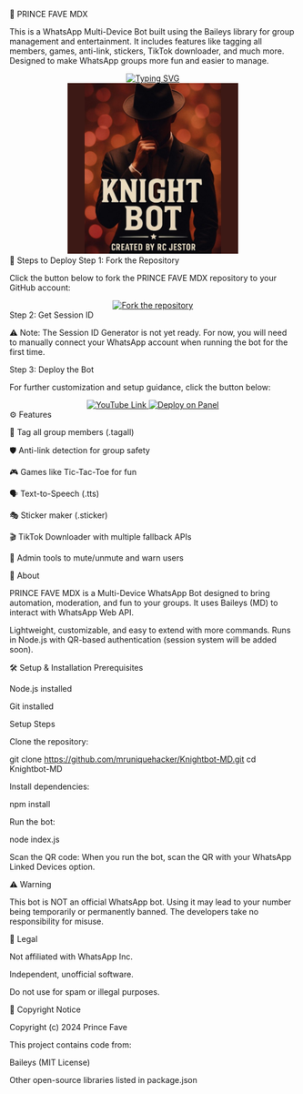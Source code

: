 🤖 PRINCE FAVE MDX

This is a WhatsApp Multi-Device Bot built using the Baileys library for group management and entertainment.
It includes features like tagging all members, games, anti-link, stickers, TikTok downloader, and much more.
Designed to make WhatsApp groups more fun and easier to manage.

<div align="center"> <a href="https://git.io/typing-svg"> <img src="https://readme-typing-svg.demolab.com?font=Ribeye&size=50&pause=1000&color=33ff00&center=true&width=910&height=100&lines=PRINCE+FAVE+MDX;Multi+Device+Whatsapp+Bot;Coded+By+Prince+Fave" alt="Typing SVG" /> </a> </div> <div align="center"> <img src="https://github.com/mruniquehacker/Knightbot-MD/blob/main/assets/bot_image.jpg" alt="Prince Fave MDX" height="300"> </div>
🚀 Steps to Deploy
Step 1: Fork the Repository

Click the button below to fork the PRINCE FAVE MDX repository to your GitHub account:

<div align="center"> <a href="https://github.com/mruniquehacker/Knightbot-MD/fork"> <img src="https://img.shields.io/badge/Fork-Repository-blue?style=for-the-badge" alt="Fork the repository"/> </a> </div>
Step 2: Get Session ID

⚠️ Note: The Session ID Generator is not yet ready.
For now, you will need to manually connect your WhatsApp account when running the bot for the first time.

Step 3: Deploy the Bot

For further customization and setup guidance, click the button below:

<div align="center"> <a href="https://youtu.be/-oz_u1iMgf8"> <img src="https://img.shields.io/badge/Deploy Tutorial-dc3545?style=for-the-badge&logo=youtube" alt="YouTube Link"/> </a> <a href="https://bot-hosting.net/?aff=1068419752923508776"> <img src="https://img.shields.io/badge/Deploy on Panel-28a745?style=for-the-badge" alt="Deploy on Panel"/> </a> </div>
⚙️ Features

🚀 Tag all group members (.tagall)

🛡️ Anti-link detection for group safety

🎮 Games like Tic-Tac-Toe for fun

🗣️ Text-to-Speech (.tts)

🎭 Sticker maker (.sticker)

🎬 TikTok Downloader with multiple fallback APIs

🔧 Admin tools to mute/unmute and warn users

📖 About

PRINCE FAVE MDX is a Multi-Device WhatsApp Bot designed to bring automation, moderation, and fun to your groups.
It uses Baileys (MD) to interact with WhatsApp Web API.

Lightweight, customizable, and easy to extend with more commands.
Runs in Node.js with QR-based authentication (session system will be added soon).

🛠️ Setup & Installation
Prerequisites

Node.js installed

Git installed

Setup Steps

Clone the repository:

git clone https://github.com/mruniquehacker/Knightbot-MD.git
cd Knightbot-MD


Install dependencies:

npm install


Run the bot:

node index.js


Scan the QR code:
When you run the bot, scan the QR with your WhatsApp Linked Devices option.

⚠️ Warning

This bot is NOT an official WhatsApp bot.
Using it may lead to your number being temporarily or permanently banned.
The developers take no responsibility for misuse.

📝 Legal

Not affiliated with WhatsApp Inc.

Independent, unofficial software.

Do not use for spam or illegal purposes.

📜 Copyright Notice

Copyright (c) 2024 Prince Fave

This project contains code from:

Baileys
 (MIT License)

Other open-source libraries listed in package.json